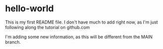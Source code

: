 # hello-world
This is my first README file.  I don't have much to add right now, as I'm just following along the tutorial on github.com

I'm adding some new information, as this will be different from the MAIN branch.
